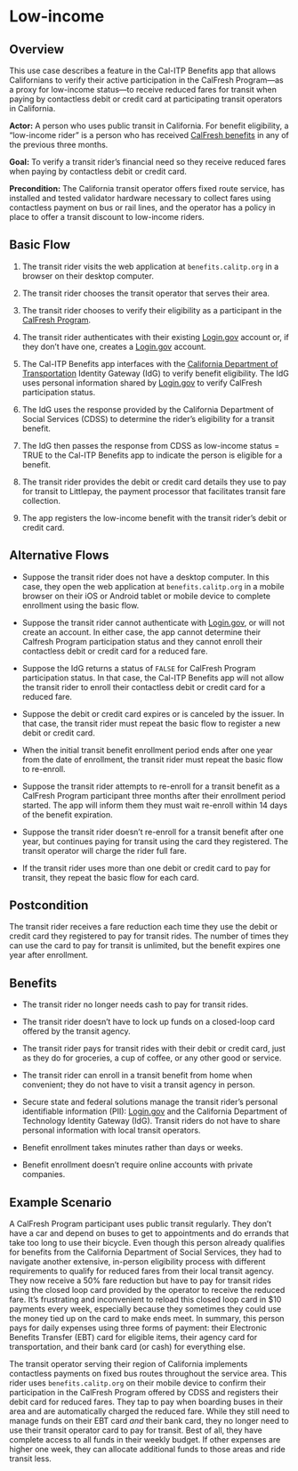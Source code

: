 # Low-income

## Overview

This use case describes a feature in the Cal-ITP Benefits app that allows Californians to verify their active participation in the CalFresh Program—as a proxy for low-income status—to receive reduced fares for transit when paying by contactless debit or credit card at participating transit operators in California.

**Actor:** A person who uses public transit in California. For benefit eligibility, a “low-income rider” is a person who has received [CalFresh benefits](https://www.cdss.ca.gov/food-nutrition/calfresh) in any of the previous three months.

**Goal:** To verify a transit rider’s financial need so they receive reduced fares when paying by contactless debit or credit card.

**Precondition:** The California transit operator offers fixed route service, has installed and tested validator hardware necessary to collect fares using contactless payment on bus or rail lines, and the operator has a policy in place to offer a transit discount to low-income riders.

## Basic Flow

1. The transit rider visits the web application at `benefits.calitp.org` in a browser on their desktop computer.

2. The transit rider chooses the transit operator that serves their area.

3. The transit rider chooses to verify their eligibility as a participant in the [CalFresh Program](https://www.cdss.ca.gov/food-nutrition/calfresh).

4. The transit rider authenticates with their existing [Login.gov](Login.gov) account or, if they don’t have one, creates a [Login.gov](Login.gov) account.

5. The Cal-ITP Benefits app interfaces with the [California Department of Transportation](https://dot.ca.gov/) Identity Gateway (IdG) to verify benefit eligibility. The IdG uses personal information shared by [Login.gov](Login.gov) to verify CalFresh participation status.

6. The IdG uses the response provided by the California Department of Social Services (CDSS) to determine the rider’s eligibility for a transit benefit.

7. The IdG then passes the response from CDSS as low-income status = TRUE to the Cal-ITP Benefits app to indicate the person is eligible for a benefit.

8. The transit rider provides the debit or credit card details they use to pay for transit to Littlepay, the payment processor that facilitates transit fare collection.

9. The app registers the low-income benefit with the transit rider’s debit or credit card.

## **Alternative Flows**

- Suppose the transit rider does not have a desktop computer. In this case, they open the web application at `benefits.calitp.org` in a mobile browser on their iOS or Android tablet or mobile device to complete enrollment using the basic flow.

- Suppose the transit rider cannot authenticate with [Login.gov](Login.gov), or will not create an account. In either case, the app cannot determine their Calfresh Program participation status and they cannot enroll their contactless debit or credit card for a reduced fare.

- Suppose the IdG returns a status of `FALSE` for CalFresh Program participation status. In that case, the Cal-ITP Benefits app will not allow the transit rider to enroll their contactless debit or credit card for a reduced fare.

- Suppose the debit or credit card expires or is canceled by the issuer. In that case, the transit rider must repeat the basic flow to register a new debit or credit card.

- When the initial transit benefit enrollment period ends after one year from the date of enrollment, the transit rider must repeat the basic flow to re-enroll.

- Suppose the transit rider attempts to re-enroll for a transit benefit as a CalFresh Program participant three months after their enrollment period started. The app will inform them they must wait re-enroll within 14 days of the benefit expiration.

- Suppose the transit rider doesn’t re-enroll for a transit benefit after one year, but continues paying for transit using the card they registered. The transit operator will charge the rider full fare.

- If the transit rider uses more than one debit or credit card to pay for transit, they repeat the basic flow for each card.

## **Postcondition**

The transit rider receives a fare reduction each time they use the debit or credit card they registered to pay for transit rides. The number of times they can use the card to pay for transit is unlimited, but the benefit expires one year after enrollment.

## **Benefits**

- The transit rider no longer needs cash to pay for transit rides.

- The transit rider doesn’t have to lock up funds on a closed-loop card offered by the transit agency.

- The transit rider pays for transit rides with their debit or credit card, just as they do for groceries, a cup of coffee, or any other good or service.

- The transit rider can enroll in a transit benefit from home when convenient; they do not have to visit a transit agency in person.

- Secure state and federal solutions manage the transit rider’s personal identifiable information (PII): [Login.gov](Login.gov) and the California Department of Technology Identity Gateway (IdG). Transit riders do not have to share personal information with local transit operators.

- Benefit enrollment takes minutes rather than days or weeks.

- Benefit enrollment doesn’t require online accounts with private companies.

## **Example Scenario**

A CalFresh Program participant uses public transit regularly. They don’t have a car and depend on buses to get to appointments and do errands that take too long to use their bicycle. Even though this person already qualifies for benefits from the California Department of Social Services, they had to navigate another extensive, in-person eligibility process with different requirements to qualify for reduced fares from their local transit agency. They now receive a 50% fare reduction but have to pay for transit rides using the closed loop card provided by the operator to receive the reduced fare. It’s frustrating and inconvenient to reload this closed loop card in $10 payments every week, especially because they sometimes they could use the money tied up on the card to make ends meet. In summary, this person pays for daily expenses using three forms of payment: their Electronic Benefits Transfer (EBT) card for eligible items, their agency card for transportation, and their bank card (or cash) for everything else.

The transit operator serving their region of California implements contactless payments on fixed bus routes throughout the service area. This rider uses `benefits.calitp.org` on their mobile device to confirm their participation in the CalFresh Program offered by CDSS and registers their debit card for reduced fares. They tap to pay when boarding buses in their area and are automatically charged the reduced fare. While they still need to manage funds on their EBT card *and* their bank card, they no longer need to use their transit operator card to pay for transit. Best of all, they have complete access to all funds in their weekly budget. If other expenses are higher one week, they can allocate additional funds to those areas and ride transit less.
